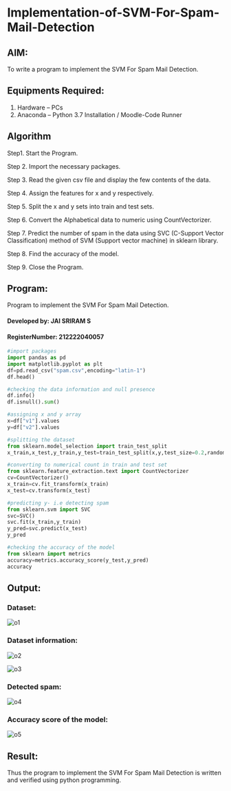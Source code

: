 # Implementation-of-SVM-For-Spam-Mail-Detection

## AIM:

To write a program to implement the SVM For Spam Mail Detection.

## Equipments Required:

1. Hardware – PCs
2. Anaconda – Python 3.7 Installation / Moodle-Code Runner

## Algorithm

Step1. Start the Program.

Step 2. Import the necessary packages.

Step 3. Read the given csv file and display the few contents of the data.

Step 4. Assign the features for x and y respectively.

Step 5. Split the x and y sets into train and test sets.

Step 6. Convert the Alphabetical data to numeric using CountVectorizer.

Step 7. Predict the number of spam in the data using SVC (C-Support Vector Classification) method of SVM (Support vector machine) in sklearn library.

Step 8. Find the accuracy of the model.

Step 9. Close the Program.

## Program:

Program to implement the SVM For Spam Mail Detection.

#### Developed by: JAI SRIRAM S

#### RegisterNumber: 212222040057

```python
#import packages
import pandas as pd
import matplotlib.pyplot as plt
df=pd.read_csv("spam.csv",encoding="latin-1")
df.head()

#checking the data information and null presence
df.info()
df.isnull().sum()

#assigning x and y array
x=df["v1"].values
y=df["v2"].values

#splitting the dataset
from sklearn.model_selection import train_test_split
x_train,x_test,y_train,y_test=train_test_split(x,y,test_size=0.2,random_state=0)

#converting to numerical count in train and test set
from sklearn.feature_extraction.text import CountVectorizer
cv=CountVectorizer()
x_train=cv.fit_transform(x_train)
x_test=cv.transform(x_test)

#predicting y- i.e detecting spam
from sklearn.svm import SVC
svc=SVC()
svc.fit(x_train,y_train)
y_pred=svc.predict(x_test)
y_pred

#checking the accuracy of the model
from sklearn import metrics
accuracy=metrics.accuracy_score(y_test,y_pred)
accuracy
```

## Output:

### Dataset:

![o1](https://github.com/ATHMAJ03/Implementation-of-SVM-For-Spam-Mail-Detection/assets/118753139/1c52f7b0-9edf-4d3e-af8c-ea891fa84c75)

### Dataset information:

![o2](https://github.com/ATHMAJ03/Implementation-of-SVM-For-Spam-Mail-Detection/assets/118753139/e17e41a6-cef1-4568-9e24-6924d7121771)

![o3](https://github.com/ATHMAJ03/Implementation-of-SVM-For-Spam-Mail-Detection/assets/118753139/3b1347c8-2168-4e05-ba72-68b833be85bf)

### Detected spam:

![o4](https://github.com/ATHMAJ03/Implementation-of-SVM-For-Spam-Mail-Detection/assets/118753139/b1b57d3e-fd05-43e1-a270-42d31e6066e8)


### Accuracy score of the model:

![o5](https://github.com/ATHMAJ03/Implementation-of-SVM-For-Spam-Mail-Detection/assets/118753139/aedc79a5-6359-48ef-a7a9-989c30c4438d)


## Result:

Thus the program to implement the SVM For Spam Mail Detection is written and verified using python programming.
